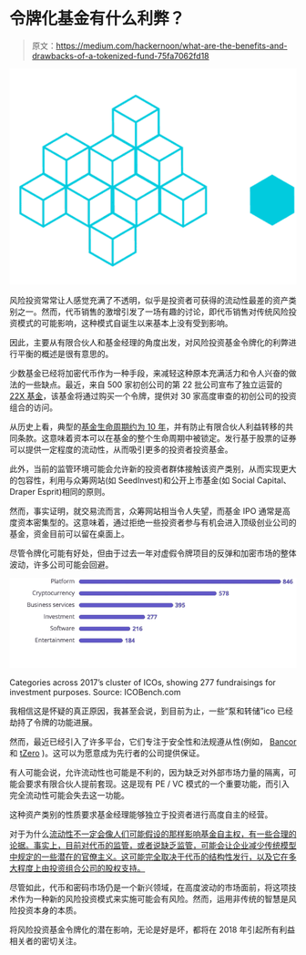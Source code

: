 # 令牌化基金有什么利弊？

> 原文：<https://medium.com/hackernoon/what-are-the-benefits-and-drawbacks-of-a-tokenized-fund-75fa7062fd18>

![](img/1ba2e61df878e74d87d3a49a24755280.png)

风险投资常常让人感觉充满了不透明，似乎是投资者可获得的流动性最差的资产类别之一。然而，代币销售的激增引发了一场有趣的讨论，即代币销售对传统风险投资模式的可能影响，这种模式自诞生以来基本上没有受到影响。

因此，主要从有限合伙人和基金经理的角度出发，对风险投资基金令牌化的利弊进行平衡的概述是很有意思的。

少数基金已经将加密代币作为一种手段，来减轻这种原本充满活力和令人兴奋的做法的一些缺点。最近，来自 500 家初创公司的第 22 批公司宣布了独立运营的 [22X 基金](https://www.22xfund.com/)，该基金将通过购买一个令牌，提供对 30 家高度审查的初创公司的投资组合的访问。

从历史上看，典型的[基金生命周期约为 10 年](https://www.slideshare.net/dmc500hats/investment-thesis-fundamentals-april-2016/14-Investments_Pace_How_many_investments)，并有防止有限合伙人利益转移的共同条款。这意味着资本可以在基金的整个生命周期中被锁定。发行基于股票的证券可以提供一定程度的流动性，从而吸引更多的投资者投资基金。

此外，当前的监管环境可能会允许新的投资者群体接触该资产类别，从而实现更大的包容性，利用与众筹网站(如 SeedInvest)和公开上市基金(如 Social Capital、Draper Esprit)相同的原则。

然而，事实证明，就交易流而言，众筹网站相当令人失望，而基金 IPO 通常是高度资本密集型的。这意味着，通过拒绝一些投资者参与有机会进入顶级创业公司的基金，资金目前可以留在桌面上。

尽管令牌化可能有好处，但由于过去一年对虚假令牌项目的反弹和加密市场的整体波动，许多公司可能会回避。

![](img/abdc7e097a45fd3cf85806b8b1b1d0a6.png)

Categories across 2017’s cluster of ICOs, showing 277 fundraisings for investment purposes. Source: ICOBench.com

我相信这是怀疑的真正原因，我甚至会说，到目前为止，一些“泵和转储”ico 已经劫持了令牌的功能进展。

然而，最近已经引入了许多平台，它们专注于安全性和法规遵从性(例如， [Bancor](https://www.bancor.network/discover) 和 [tZero](https://www.tzero.com/) )。这可以为愿意成为先行者的公司提供保证。

有人可能会说，允许流动性也可能是不利的，因为缺乏对外部市场力量的隔离，可能会要求有限合伙人提前套现。这是现有 PE / VC 模式的一个重要功能，而引入完全流动性可能会失去这一功能。

这种资产类别的性质要求基金经理能够独立于投资者进行高度自主的经营。

对于为什么[流动性不一定会像人们可能假设的那样影响基金自主权，有一些合理的论据。事实上，目前对代币的监管，或者说缺乏监管，可能会让企业减少传统模型中规定的一些潜在的官僚主义。这可能完全取决于代币的结构性发行，以及它在多大程度上由投资组合公司的股权支持。](/spicevc/why-tokenizing-a-fund-is-a-good-thing-23a2cd524fd)

尽管如此，代币和密码市场仍是一个新兴领域，在高度波动的市场面前，将这项技术作为一种新的风险投资模式来实施可能会有风险。然而，运用非传统的智慧是风险投资本身的本质。

将风险投资基金令牌化的潜在影响，无论是好是坏，都将在 2018 年引起所有利益相关者的密切关注。